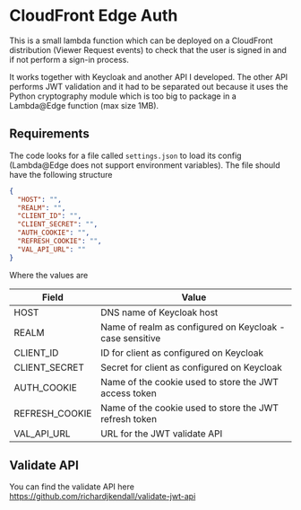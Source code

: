# CloudFront Edge Auth

This is a small lambda function which can be deployed on a CloudFront distribution (Viewer Request events) to check that the user is signed in and if not perform a sign-in process.

It works together with Keycloak and another API I developed.  The other API performs JWT validation and it had to be separated out because it uses the Python cryptography module which is too big to package in a Lambda@Edge function (max size 1MB).

## Requirements

The code looks for a file called `settings.json` to load its config (Lambda@Edge does not support environment variables).  The file should have the following structure

```json
{
  "HOST": "",
  "REALM": "",
  "CLIENT_ID": "",
  "CLIENT_SECRET": "",
  "AUTH_COOKIE": "",
  "REFRESH_COOKIE": "",
  "VAL_API_URL": ""
}
```

Where the values are

|Field|Value|
|---|---|
|HOST|DNS name of Keycloak host|
|REALM|Name of realm as configured on Keycloak - case sensitive|
|CLIENT_ID|ID for client as configured on Keycloak|
|CLIENT_SECRET|Secret for client as configured on Keycloak|
|AUTH_COOKIE|Name of the cookie used to store the JWT access token|
|REFRESH_COOKIE|Name of the cookie used to store the JWT refresh token|
|VAL_API_URL|URL for the JWT validate API|

## Validate API

You can find the validate API here https://github.com/richardjkendall/validate-jwt-api
